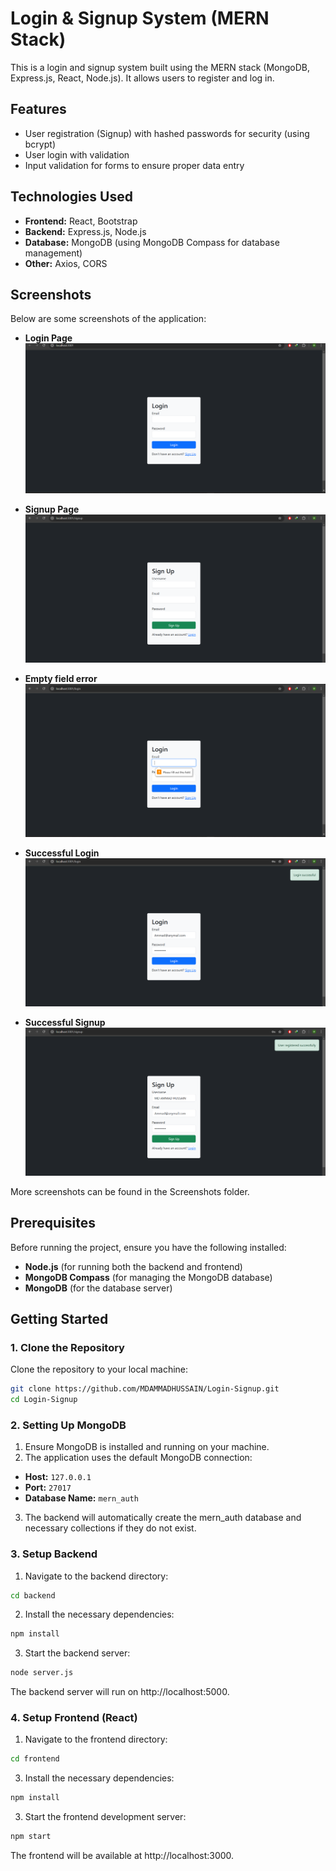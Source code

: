 # Login & Signup System (MERN Stack)

This is a login and signup system built using the MERN stack (MongoDB, Express.js, React, Node.js). It allows users to register and log in.

## Features

- User registration (Signup) with hashed passwords for security (using bcrypt)
- User login with validation
- Input validation for forms to ensure proper data entry


## Technologies Used

- **Frontend:** React, Bootstrap
- **Backend:** Express.js, Node.js
- **Database:** MongoDB (using MongoDB Compass for database management)
- **Other:** Axios, CORS

## Screenshots

Below are some screenshots of the application:

- **Login Page**
  ![Home](Screenshots/Login.png)
  
- **Signup Page**
  ![Signup](Screenshots/Signup.png)
  
- **Empty field error**
  ![Empty field error](Screenshots/Empty%20field%20not%20allowed.png)
  
- **Successful Login**
  ![Login success](Screenshots/Login-success.png)
  
- **Successful Signup**
  ![Signup Success](Screenshots/Signup-success.png)

More screenshots can be found in the Screenshots folder.

## Prerequisites

Before running the project, ensure you have the following installed:

- **Node.js** (for running both the backend and frontend)
- **MongoDB Compass** (for managing the MongoDB database)
- **MongoDB** (for the database server)


## Getting Started

### 1. Clone the Repository

Clone the repository to your local machine:

```bash
git clone https://github.com/MDAMMADHUSSAIN/Login-Signup.git
cd Login-Signup
```


### 2. Setting Up MongoDB
     
  1. Ensure MongoDB is installed and running on your machine.
  2. The application uses the default MongoDB connection:
   - **Host:** `127.0.0.1`
   - **Port:** `27017`
   - **Database Name:** `mern_auth`
  3. The backend will automatically create the mern_auth database and necessary collections if they do not exist.

  
### 3. Setup Backend
  1. Navigate to the backend directory:
```bash
cd backend
```
  2. Install the necessary dependencies:
```bash
npm install
```
  3. Start the backend server:
```bash
node server.js
```
  The backend server will run on http://localhost:5000.
  
### 4. Setup Frontend (React)
  1. Navigate to the frontend directory:
```bash
cd frontend
```
  3. Install the necessary dependencies:
```bash
npm install
```
  3. Start the frontend development server:
```bash
npm start
```
  The frontend will be available at http://localhost:3000.

